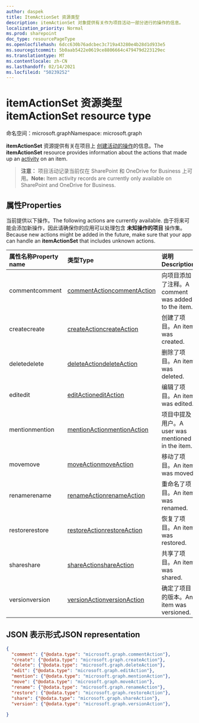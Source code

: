 ```yaml
---
author: daspek
title: ItemActionSet 资源类型
description: itemActionSet 对象提供有关作为项目活动一部分进行的操作的信息。
localization_priority: Normal
ms.prod: sharepoint
doc_type: resourcePageType
ms.openlocfilehash: 6dcc630b76adcbec3c719a43280e4b28d1d933e5
ms.sourcegitcommit: 5b0aab5422e0619ce8806664c479479d223129ec
ms.translationtype: MT
ms.contentlocale: zh-CN
ms.lasthandoff: 02/14/2021
ms.locfileid: "50239252"
---
```

# <a name="itemactionset-resource-type"></a><span data-ttu-id="13f2c-103">itemActionSet 资源类型</span><span class="sxs-lookup"><span data-stu-id="13f2c-103">itemActionSet resource type</span></span>

<span data-ttu-id="13f2c-104">命名空间：microsoft.graph</span><span class="sxs-lookup"><span data-stu-id="13f2c-104">Namespace: microsoft.graph</span></span>

<span data-ttu-id="13f2c-105">**itemActionSet** 资源提供有关在项目上 [创建活动的操作][itemActivity]的信息。</span><span class="sxs-lookup"><span data-stu-id="13f2c-105">The **itemActionSet** resource provides information about the actions that made up an [activity][itemActivity] on an item.</span></span>

><span data-ttu-id="13f2c-106">**注意：** 项目活动记录当前仅在 SharePoint 和 OneDrive for Business 上可用。</span><span class="sxs-lookup"><span data-stu-id="13f2c-106">**Note:** Item activity records are currently only available on SharePoint and OneDrive for Business.</span></span>

[itemActivity]: itemactivity.md

## <a name="properties"></a><span data-ttu-id="13f2c-107">属性</span><span class="sxs-lookup"><span data-stu-id="13f2c-107">Properties</span></span>

<span data-ttu-id="13f2c-108">当前提供以下操作。</span><span class="sxs-lookup"><span data-stu-id="13f2c-108">The following actions are currently available.</span></span> <span data-ttu-id="13f2c-109">由于将来可能会添加新操作，因此请确保你的应用可以处理包含 **未知操作的项目** 操作集。</span><span class="sxs-lookup"><span data-stu-id="13f2c-109">Because new actions might be added in the future, make sure that your app can handle an **itemActionSet** that includes unknown actions.</span></span>

| <span data-ttu-id="13f2c-110">属性名称</span><span class="sxs-lookup"><span data-stu-id="13f2c-110">Property name</span></span> | <span data-ttu-id="13f2c-111">类型</span><span class="sxs-lookup"><span data-stu-id="13f2c-111">Type</span></span>              | <span data-ttu-id="13f2c-112">说明</span><span class="sxs-lookup"><span data-stu-id="13f2c-112">Description</span></span>
|:--------------|:------------------|:-----------------------------------------
| <span data-ttu-id="13f2c-113">comment</span><span class="sxs-lookup"><span data-stu-id="13f2c-113">comment</span></span>       | <span data-ttu-id="13f2c-114">[commentAction][]</span><span class="sxs-lookup"><span data-stu-id="13f2c-114">[commentAction][]</span></span> | <span data-ttu-id="13f2c-115">向项目添加了注释。</span><span class="sxs-lookup"><span data-stu-id="13f2c-115">A comment was added to the item.</span></span>
| <span data-ttu-id="13f2c-116">create</span><span class="sxs-lookup"><span data-stu-id="13f2c-116">create</span></span>        | <span data-ttu-id="13f2c-117">[createAction][]</span><span class="sxs-lookup"><span data-stu-id="13f2c-117">[createAction][]</span></span>  | <span data-ttu-id="13f2c-118">创建了项目。</span><span class="sxs-lookup"><span data-stu-id="13f2c-118">An item was created.</span></span>
| <span data-ttu-id="13f2c-119">delete</span><span class="sxs-lookup"><span data-stu-id="13f2c-119">delete</span></span>        | <span data-ttu-id="13f2c-120">[deleteAction][]</span><span class="sxs-lookup"><span data-stu-id="13f2c-120">[deleteAction][]</span></span>  | <span data-ttu-id="13f2c-121">删除了项目。</span><span class="sxs-lookup"><span data-stu-id="13f2c-121">An item was deleted.</span></span>
| <span data-ttu-id="13f2c-122">edit</span><span class="sxs-lookup"><span data-stu-id="13f2c-122">edit</span></span>          | <span data-ttu-id="13f2c-123">[editAction][]</span><span class="sxs-lookup"><span data-stu-id="13f2c-123">[editAction][]</span></span>    | <span data-ttu-id="13f2c-124">编辑了项目。</span><span class="sxs-lookup"><span data-stu-id="13f2c-124">An item was edited.</span></span>
| <span data-ttu-id="13f2c-125">mention</span><span class="sxs-lookup"><span data-stu-id="13f2c-125">mention</span></span>       | <span data-ttu-id="13f2c-126">[mentionAction][]</span><span class="sxs-lookup"><span data-stu-id="13f2c-126">[mentionAction][]</span></span> | <span data-ttu-id="13f2c-127">项目中提及用户。</span><span class="sxs-lookup"><span data-stu-id="13f2c-127">A user was mentioned in the item.</span></span>
| <span data-ttu-id="13f2c-128">move</span><span class="sxs-lookup"><span data-stu-id="13f2c-128">move</span></span>          | <span data-ttu-id="13f2c-129">[moveAction][]</span><span class="sxs-lookup"><span data-stu-id="13f2c-129">[moveAction][]</span></span>    | <span data-ttu-id="13f2c-130">移动了项目。</span><span class="sxs-lookup"><span data-stu-id="13f2c-130">An item was moved.</span></span>
| <span data-ttu-id="13f2c-131">rename</span><span class="sxs-lookup"><span data-stu-id="13f2c-131">rename</span></span>        | <span data-ttu-id="13f2c-132">[renameAction][]</span><span class="sxs-lookup"><span data-stu-id="13f2c-132">[renameAction][]</span></span>  | <span data-ttu-id="13f2c-133">重命名了项目。</span><span class="sxs-lookup"><span data-stu-id="13f2c-133">An item was renamed.</span></span>
| <span data-ttu-id="13f2c-134">restore</span><span class="sxs-lookup"><span data-stu-id="13f2c-134">restore</span></span>       | <span data-ttu-id="13f2c-135">[restoreAction][]</span><span class="sxs-lookup"><span data-stu-id="13f2c-135">[restoreAction][]</span></span> | <span data-ttu-id="13f2c-136">恢复了项目。</span><span class="sxs-lookup"><span data-stu-id="13f2c-136">An item was restored.</span></span>
| <span data-ttu-id="13f2c-137">share</span><span class="sxs-lookup"><span data-stu-id="13f2c-137">share</span></span>         | <span data-ttu-id="13f2c-138">[shareAction][]</span><span class="sxs-lookup"><span data-stu-id="13f2c-138">[shareAction][]</span></span>   | <span data-ttu-id="13f2c-139">共享了项目。</span><span class="sxs-lookup"><span data-stu-id="13f2c-139">An item was shared.</span></span>
| <span data-ttu-id="13f2c-140">version</span><span class="sxs-lookup"><span data-stu-id="13f2c-140">version</span></span>       | <span data-ttu-id="13f2c-141">[versionAction][]</span><span class="sxs-lookup"><span data-stu-id="13f2c-141">[versionAction][]</span></span> | <span data-ttu-id="13f2c-142">确定了项目的版本。</span><span class="sxs-lookup"><span data-stu-id="13f2c-142">An item was versioned.</span></span>

[commentAction]: commentaction.md
[createAction]: createaction.md
[deleteAction]: deleteaction.md
[editAction]: editaction.md
[mentionAction]: mentionaction.md
[moveAction]: moveaction.md
[renameAction]: renameaction.md
[restoreAction]: restoreaction.md
[shareAction]: shareaction.md
[versionAction]: versionaction.md

## <a name="json-representation"></a><span data-ttu-id="13f2c-153">JSON 表示形式</span><span class="sxs-lookup"><span data-stu-id="13f2c-153">JSON representation</span></span>

<!-- {
  "blockType": "resource",
  "optionalProperties": [ ],
  "keyProperty": "id",
  "@type": "microsoft.graph.itemActionSet",
  "@type.aka": "oneDrive.action"
}-->

```json
{
  "comment": {"@odata.type": "microsoft.graph.commentAction"},
  "create": {"@odata.type": "microsoft.graph.createAction"},
  "delete": {"@odata.type": "microsoft.graph.deleteAction"},
  "edit": {"@odata.type": "microsoft.graph.editAction"},
  "mention": {"@odata.type": "microsoft.graph.mentionAction"},
  "move": {"@odata.type": "microsoft.graph.moveAction"},
  "rename": {"@odata.type": "microsoft.graph.renameAction"},
  "restore": {"@odata.type": "microsoft.graph.restoreAction"},
  "share": {"@odata.type": "microsoft.graph.shareAction"},
  "version": {"@odata.type": "microsoft.graph.versionAction"},
  
}
```

<!--
{
  "type": "#page.annotation",
  "description": "The itemActionSet object provides information about the actions that took place as part of an activity on an item.",
  "keywords": "activities,activity,action",
  "section": "documentation",
  "tocPath": "Resources/itemActionSet",
  "suppressions": []
}
-->

